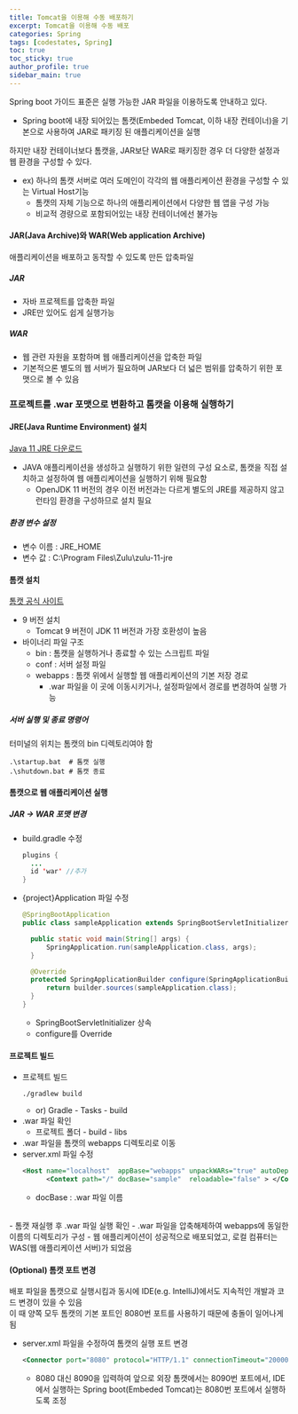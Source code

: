 ```yaml
---
title: Tomcat을 이용해 수동 배포하기
excerpt: Tomcat을 이용해 수동 배포
categories: Spring
tags: [codestates, Spring]
toc: true
toc_sticky: true
author_profile: true
sidebar_main: true
---
```

Spring boot 가이드 표준은 실행 가능한 JAR 파일을 이용하도록 안내하고 있다.
  - Spring boot에 내장 되어있는 톰캣(Embeded Tomcat, 이하 내장 컨테이너)을 기본으로 사용하여 JAR로 패키징 된 애플리케이션을 실행

하지만 내장 컨테이너보다 톰캣을, JAR보단 WAR로 패키징한 경우 더 다양한 설정과 웹 환경을 구성할 수 있다.
  - ex) 하나의 톰캣 서버로 여러 도메인이 각각의 웹 애플리케이션 환경을 구성할 수 있는 Virtual Host기능
    - 톰캣의 자체 기능으로 하나의 애플리케이션에서 다양한 웹 앱을 구성 가능
    - 비교적 경량으로 포함되어있는 내장 컨테이너에선 불가능

#### JAR(Java Archive)와 WAR(Web application Archive)
애플리케이션을 배포하고 동작할 수 있도록 만든 압축파일  

##### JAR 
  - 자바 프로젝트를 압축한 파일
  - JRE만 있어도 쉽게 실행가능
##### WAR
  - 웹 관련 자원을 포함하며 웹 애플리케이션을 압축한 파일
  - 기본적으론 별도의 웹 서버가 필요하며 JAR보다 더 넓은 범위를 압축하기 위한 포맷으로 볼 수 있음

### 프로젝트를 .war 포맷으로 변환하고 톰캣을 이용해 실행하기
#### JRE(Java Runtime Environment) 설치
[Java 11 JRE 다운로드](https://www.azul.com/downloads/?version=java-11-lts&os=windows&architecture=x86-64-bit&package=jre#zulu)
- JAVA 애플리케이션을 생성하고 실행하기 위한 일련의 구성 요소로, 톰캣을 직접 설치하고 설정하여 웹 애플리케이션을 실행하기 위해 필요함
  - OpenJDK 11 버전의 경우 이전 버전과는 다르게 별도의 JRE를 제공하지 않고 런타임 환경을 구성하므로 설치 필요
##### 환경 변수 설정
- 변수 이름 : JRE_HOME
- 변수 값 : C:\Program Files\Zulu\zulu-11-jre

#### 톰캣 설치
[톰캣 공식 사이트](https://tomcat.apache.org/download-90.cgi)
- 9 버전 설치
  - Tomcat 9 버전이 JDK 11 버전과 가장 호환성이 높음
- 바이너리 파일 구조
  - bin : 톰캣을 실행하거나 종료할 수 있는 스크립트 파일
  - conf : 서버 설정 파일
  - webapps : 톰캣 위에서 실행할 웹 애플리케이션의 기본 저장 경로
    - .war 파일을 이 곳에 이동시키거나, 설정파일에서 경로를 변경하여 실행 가능

##### 서버 실행 및 종료 명령어
터미널의 위치는 톰캣의 bin 디렉토리여야 함
```
.\startup.bat  # 톰캣 실행
.\shutdown.bat # 톰캣 종료
```

#### 톰캣으로 웹 애플리케이션 실행
##### JAR → WAR 포맷 변경
- build.gradle 수정
  ```java
  plugins {
    ...
    id 'war' //추가
  }
  ```
- {project}Application 파일 수정
  ```java
  @SpringBootApplication
  public class sampleApplication extends SpringBootServletInitializer { 

    public static void main(String[] args) {
        SpringApplication.run(sampleApplication.class, args);
    }

    @Override
    protected SpringApplicationBuilder configure(SpringApplicationBuilder builder) { 
        return builder.sources(sampleApplication.class);
    }
  }
  ```
  - SpringBootServletInitializer 상속
  - configure를 Override

#### 프로젝트 빌드
- 프로젝트 빌드
  ```
  ./gradlew build
  ```
  - or) Gradle - Tasks - build
- .war 파일 확인
  - 프로젝트 폴더 - build - libs
- .war 파일을 톰캣의 webapps 디렉토리로 이동
- server.xml 파일 수정
  ```xml
  <Host name="localhost"  appBase="webapps" unpackWARs="true" autoDeploy="true">
        <Context path="/" docBase="sample"  reloadable="false" > </Context>  //추가
  ```
  - docBase : .war 파일 이름
<br>
- 톰캣 재실행 후 .war 파일 실행 확인
  - .war 파일을 압축해제하여 webapps에 동일한 이름의 디렉토리가 구성
  - 웹 애플리케이션이 성공적으로 배포되었고, 로컬 컴퓨터는 WAS(웹 애플리케이션 서버)가 되었음

#### (Optional) 톰캣 포트 변경
배포 파일을 톰캣으로 실행시킴과 동시에 IDE(e.g. IntelliJ)에서도 지속적인 개발과 코드 변경이 있을 수 있음  
이 때 양쪽 모두 톰캣의 기본 포트인 8080번 포트를 사용하기 때문에 충돌이 일어나게 됨
- server.xml 파일을 수정하여 톰캣의 실행 포트 변경
  ```xml
  <Connector port="8080" protocol="HTTP/1.1" connectionTimeout="20000" redirectPort="8443" />
  ```
  - 8080 대신 8090을 입력하여 앞으로 외장 톰캣에서는 8090번 포트에서, IDE에서 실행하는 Spring boot(Embeded Tomcat)는 8080번 포트에서 실행하도록 조정